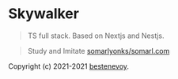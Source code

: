 # Skywalker

> TS full stack. Based on Nextjs and Nestjs.

> Study and Imitate [somarlyonks/somarl.com](https://github.com/somarlyonks/somarl.com)

Copyright (c) 2021-2021 [bestenevoy](https://github.com/bestenevoy).